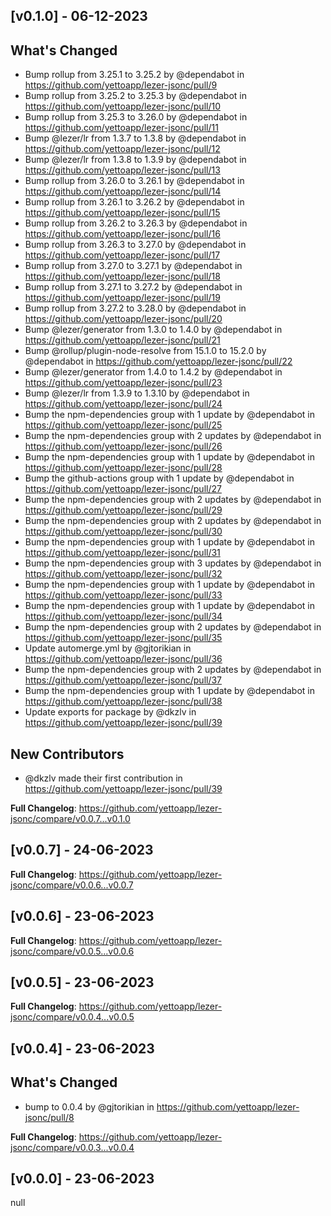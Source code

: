 ## [v0.1.0] - 06-12-2023
## What's Changed
* Bump rollup from 3.25.1 to 3.25.2 by @dependabot in https://github.com/yettoapp/lezer-jsonc/pull/9
* Bump rollup from 3.25.2 to 3.25.3 by @dependabot in https://github.com/yettoapp/lezer-jsonc/pull/10
* Bump rollup from 3.25.3 to 3.26.0 by @dependabot in https://github.com/yettoapp/lezer-jsonc/pull/11
* Bump @lezer/lr from 1.3.7 to 1.3.8 by @dependabot in https://github.com/yettoapp/lezer-jsonc/pull/12
* Bump @lezer/lr from 1.3.8 to 1.3.9 by @dependabot in https://github.com/yettoapp/lezer-jsonc/pull/13
* Bump rollup from 3.26.0 to 3.26.1 by @dependabot in https://github.com/yettoapp/lezer-jsonc/pull/14
* Bump rollup from 3.26.1 to 3.26.2 by @dependabot in https://github.com/yettoapp/lezer-jsonc/pull/15
* Bump rollup from 3.26.2 to 3.26.3 by @dependabot in https://github.com/yettoapp/lezer-jsonc/pull/16
* Bump rollup from 3.26.3 to 3.27.0 by @dependabot in https://github.com/yettoapp/lezer-jsonc/pull/17
* Bump rollup from 3.27.0 to 3.27.1 by @dependabot in https://github.com/yettoapp/lezer-jsonc/pull/18
* Bump rollup from 3.27.1 to 3.27.2 by @dependabot in https://github.com/yettoapp/lezer-jsonc/pull/19
* Bump rollup from 3.27.2 to 3.28.0 by @dependabot in https://github.com/yettoapp/lezer-jsonc/pull/20
* Bump @lezer/generator from 1.3.0 to 1.4.0 by @dependabot in https://github.com/yettoapp/lezer-jsonc/pull/21
* Bump @rollup/plugin-node-resolve from 15.1.0 to 15.2.0 by @dependabot in https://github.com/yettoapp/lezer-jsonc/pull/22
* Bump @lezer/generator from 1.4.0 to 1.4.2 by @dependabot in https://github.com/yettoapp/lezer-jsonc/pull/23
* Bump @lezer/lr from 1.3.9 to 1.3.10 by @dependabot in https://github.com/yettoapp/lezer-jsonc/pull/24
* Bump the npm-dependencies group with 1 update by @dependabot in https://github.com/yettoapp/lezer-jsonc/pull/25
* Bump the npm-dependencies group with 2 updates by @dependabot in https://github.com/yettoapp/lezer-jsonc/pull/26
* Bump the npm-dependencies group with 1 update by @dependabot in https://github.com/yettoapp/lezer-jsonc/pull/28
* Bump the github-actions group with 1 update by @dependabot in https://github.com/yettoapp/lezer-jsonc/pull/27
* Bump the npm-dependencies group with 2 updates by @dependabot in https://github.com/yettoapp/lezer-jsonc/pull/29
* Bump the npm-dependencies group with 2 updates by @dependabot in https://github.com/yettoapp/lezer-jsonc/pull/30
* Bump the npm-dependencies group with 1 update by @dependabot in https://github.com/yettoapp/lezer-jsonc/pull/31
* Bump the npm-dependencies group with 3 updates by @dependabot in https://github.com/yettoapp/lezer-jsonc/pull/32
* Bump the npm-dependencies group with 1 update by @dependabot in https://github.com/yettoapp/lezer-jsonc/pull/33
* Bump the npm-dependencies group with 1 update by @dependabot in https://github.com/yettoapp/lezer-jsonc/pull/34
* Bump the npm-dependencies group with 2 updates by @dependabot in https://github.com/yettoapp/lezer-jsonc/pull/35
* Update automerge.yml by @gjtorikian in https://github.com/yettoapp/lezer-jsonc/pull/36
* Bump the npm-dependencies group with 2 updates by @dependabot in https://github.com/yettoapp/lezer-jsonc/pull/37
* Bump the npm-dependencies group with 1 update by @dependabot in https://github.com/yettoapp/lezer-jsonc/pull/38
* Update exports for package by @dkzlv in https://github.com/yettoapp/lezer-jsonc/pull/39

## New Contributors
* @dkzlv made their first contribution in https://github.com/yettoapp/lezer-jsonc/pull/39

**Full Changelog**: https://github.com/yettoapp/lezer-jsonc/compare/v0.0.7...v0.1.0
## [v0.0.7] - 24-06-2023
**Full Changelog**: https://github.com/yettoapp/lezer-jsonc/compare/v0.0.6...v0.0.7
## [v0.0.6] - 23-06-2023
**Full Changelog**: https://github.com/yettoapp/lezer-jsonc/compare/v0.0.5...v0.0.6
## [v0.0.5] - 23-06-2023
**Full Changelog**: https://github.com/yettoapp/lezer-jsonc/compare/v0.0.4...v0.0.5
## [v0.0.4] - 23-06-2023
## What's Changed
* bump to 0.0.4 by @gjtorikian in https://github.com/yettoapp/lezer-jsonc/pull/8


**Full Changelog**: https://github.com/yettoapp/lezer-jsonc/compare/v0.0.3...v0.0.4
## [v0.0.0] - 23-06-2023
null
